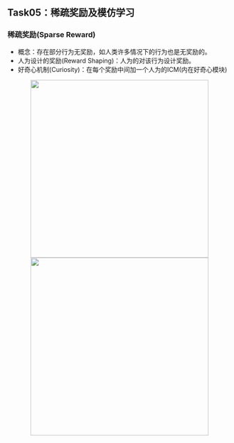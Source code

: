 ## Task05：稀疏奖励及模仿学习
### 稀疏奖励(Sparse Reward)
- 概念：存在部分行为无奖励，如人类许多情况下的行为也是无奖励的。
- 人为设计的奖励(Reward Shaping)：人为的对该行为设计奖励。
- 好奇心机制(Curiosity)：在每个奖励中间加一个人为的ICM(内在好奇心模块)
<div align=center><img height=400 src="https://img-blog.csdnimg.cn/20190904213846555.png?x-oss-process=image/watermark,type_ZmFuZ3poZW5naGVpdGk,shadow_10,text_aHR0cHM6Ly9ibG9nLmNzZG4ubmV0L3dhbmd3ZWkxOTg3MTEwMw==,size_16,color_FFFFFF,t_70"></div>
<div align=center><img height=400 src="https://img-blog.csdnimg.cn/20190904214112462.png?x-oss-process=image/watermark,type_ZmFuZ3poZW5naGVpdGk,shadow_10,text_aHR0cHM6Ly9ibG9nLmNzZG4ubmV0L3dhbmd3ZWkxOTg3MTEwMw==,size_16,color_FFFFFF,t_70"></div>

